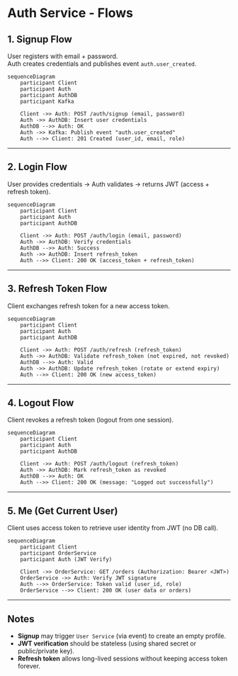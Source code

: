 # Auth Service - Flows

## 1. Signup Flow
User registers with email + password.  
Auth creates credentials and publishes event `auth.user_created`.

```mermaid
sequenceDiagram
    participant Client
    participant Auth
    participant AuthDB
    participant Kafka

    Client ->> Auth: POST /auth/signup (email, password)
    Auth ->> AuthDB: Insert user credentials
    AuthDB -->> Auth: OK
    Auth ->> Kafka: Publish event "auth.user_created"
    Auth -->> Client: 201 Created (user_id, email, role)
```

---

## 2. Login Flow
User provides credentials → Auth validates → returns JWT (access + refresh token).

```mermaid
sequenceDiagram
    participant Client
    participant Auth
    participant AuthDB

    Client ->> Auth: POST /auth/login (email, password)
    Auth ->> AuthDB: Verify credentials
    AuthDB -->> Auth: Success
    Auth ->> AuthDB: Insert refresh_token
    Auth -->> Client: 200 OK (access_token + refresh_token)
```

---

## 3. Refresh Token Flow
Client exchanges refresh token for a new access token.

```mermaid
sequenceDiagram
    participant Client
    participant Auth
    participant AuthDB

    Client ->> Auth: POST /auth/refresh (refresh_token)
    Auth ->> AuthDB: Validate refresh_token (not expired, not revoked)
    AuthDB -->> Auth: Valid
    Auth ->> AuthDB: Update refresh_token (rotate or extend expiry)
    Auth -->> Client: 200 OK (new access_token)
```

---

## 4. Logout Flow
Client revokes a refresh token (logout from one session).

```mermaid
sequenceDiagram
    participant Client
    participant Auth
    participant AuthDB

    Client ->> Auth: POST /auth/logout (refresh_token)
    Auth ->> AuthDB: Mark refresh_token as revoked
    AuthDB -->> Auth: OK
    Auth -->> Client: 200 OK (message: "Logged out successfully")
```

---

## 5. Me (Get Current User)
Client uses access token to retrieve user identity from JWT (no DB call).

```mermaid
sequenceDiagram
    participant Client
    participant OrderService
    participant Auth (JWT Verify)

    Client ->> OrderService: GET /orders (Authorization: Bearer <JWT>)
    OrderService ->> Auth: Verify JWT signature
    Auth -->> OrderService: Token valid (user_id, role)
    OrderService -->> Client: 200 OK (user data or orders)
```

---

## Notes
- **Signup** may trigger `User Service` (via event) to create an empty profile.
- **JWT verification** should be stateless (using shared secret or public/private key).
- **Refresh token** allows long-lived sessions without keeping access token forever.

